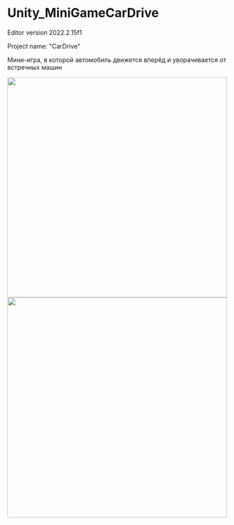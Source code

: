 # Unity_MiniGameCarDrive
Editor version 2022.2.15f1

Project name: "CarDrive"

Мини-игра, в которой автомобиль движется вперёд и уворачивается от встречных машин

<div id="header" align="left">
  <img src="https://i.giphy.com/media/v1.Y2lkPTc5MGI3NjExaTh2cjd3dnRieHA1a2twZ2M1MTBranlybTYzbTR5eDQ2azR5bzZuMCZlcD12MV9pbnRlcm5hbF9naWZfYnlfaWQmY3Q9Zw/IgyWno67mdfgAJgdRa/giphy-downsized.gif" width="500"/>
</div>

<div id="header" align="left">
  <img src="https://github.com/user-attachments/assets/b7179739-1774-49b8-bda5-500dcbde3918" width="500"/>
</div>
